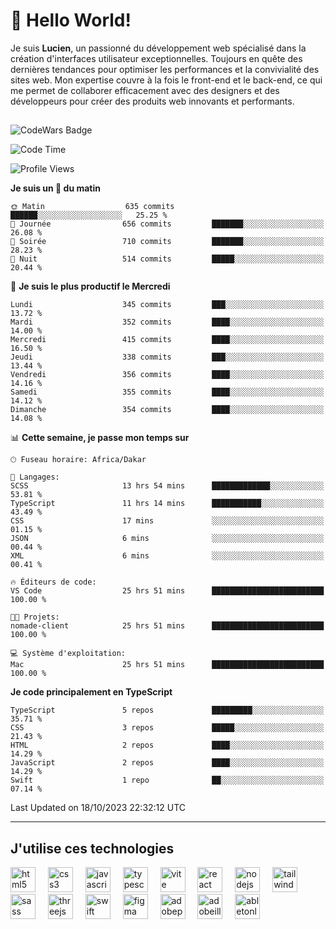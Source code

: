 # 👋 Hello World!

Je suis **Lucien**, un passionné du développement web spécialisé dans la création d'interfaces utilisateur exceptionnelles. Toujours en quête des dernières tendances pour optimiser les performances et la convivialité des sites web. Mon expertise couvre à la fois le front-end et le back-end, ce qui me permet de collaborer efficacement avec des designers et des développeurs pour créer des produits web innovants et performants.

##

![CodeWars Badge](https://www.codewars.com/users/xyhomi3/badges/small)

<!--START_SECTION:waka-->
![Code Time](http://img.shields.io/badge/Code%20Time-122%20hrs%2020%20mins-blue)

![Profile Views](http://img.shields.io/badge/Vues%20du%20profil-22-blue)

**Je suis un 🐤 du matin** 

```text
🌞 Matin                  635 commits         ██████░░░░░░░░░░░░░░░░░░░   25.25 % 
🌆 Journée                656 commits         ███████░░░░░░░░░░░░░░░░░░   26.08 % 
🌃 Soirée                 710 commits         ███████░░░░░░░░░░░░░░░░░░   28.23 % 
🌙 Nuit                   514 commits         █████░░░░░░░░░░░░░░░░░░░░   20.44 % 
```
📅 **Je suis le plus productif le Mercredi** 

```text
Lundi                    345 commits         ███░░░░░░░░░░░░░░░░░░░░░░   13.72 % 
Mardi                    352 commits         ████░░░░░░░░░░░░░░░░░░░░░   14.00 % 
Mercredi                 415 commits         ████░░░░░░░░░░░░░░░░░░░░░   16.50 % 
Jeudi                    338 commits         ███░░░░░░░░░░░░░░░░░░░░░░   13.44 % 
Vendredi                 356 commits         ████░░░░░░░░░░░░░░░░░░░░░   14.16 % 
Samedi                   355 commits         ████░░░░░░░░░░░░░░░░░░░░░   14.12 % 
Dimanche                 354 commits         ████░░░░░░░░░░░░░░░░░░░░░   14.08 % 
```


📊 **Cette semaine, je passe mon temps sur** 

```text
🕑︎ Fuseau horaire: Africa/Dakar

💬 Langages: 
SCSS                     13 hrs 54 mins      █████████████░░░░░░░░░░░░   53.81 % 
TypeScript               11 hrs 14 mins      ███████████░░░░░░░░░░░░░░   43.49 % 
CSS                      17 mins             ░░░░░░░░░░░░░░░░░░░░░░░░░   01.15 % 
JSON                     6 mins              ░░░░░░░░░░░░░░░░░░░░░░░░░   00.44 % 
XML                      6 mins              ░░░░░░░░░░░░░░░░░░░░░░░░░   00.41 % 

🔥 Éditeurs de code: 
VS Code                  25 hrs 51 mins      █████████████████████████   100.00 % 

🐱‍💻 Projets: 
nomade-client            25 hrs 51 mins      █████████████████████████   100.00 % 

💻 Système d'exploitation: 
Mac                      25 hrs 51 mins      █████████████████████████   100.00 % 
```

**Je code principalement en TypeScript** 

```text
TypeScript               5 repos             █████████░░░░░░░░░░░░░░░░   35.71 % 
CSS                      3 repos             █████░░░░░░░░░░░░░░░░░░░░   21.43 % 
HTML                     2 repos             ████░░░░░░░░░░░░░░░░░░░░░   14.29 % 
JavaScript               2 repos             ████░░░░░░░░░░░░░░░░░░░░░   14.29 % 
Swift                    1 repo              ██░░░░░░░░░░░░░░░░░░░░░░░   07.14 % 
```




 Last Updated on 18/10/2023 22:32:12 UTC
<!--END_SECTION:waka-->
---

## J'utilise ces technologies

<div align="left">
  <img src="https://skillicons.dev/icons?i=html" height="40" alt="html5 logo"  />
  <img width="12" />
  <img src="https://skillicons.dev/icons?i=css" height="40" alt="css3 logo"  />
  <img width="12" />
  <img src="https://skillicons.dev/icons?i=js" height="40" alt="javascript logo"  />
  <img width="12" />
  <img src="https://skillicons.dev/icons?i=ts" height="40" alt="typescript logo"  />
  <img width="12" />
  <img src="https://skillicons.dev/icons?i=vite" height="40" alt="vite logo"  />
  <img width="12" />
  <img src="https://skillicons.dev/icons?i=react" height="40" alt="react logo"  />
  <img width="12" />
  <img src="https://cdn.jsdelivr.net/gh/devicons/devicon/icons/nodejs/nodejs-original.svg" height="40" alt="nodejs logo"  />
  <img width="12" />
  <img src="https://skillicons.dev/icons?i=tailwind" height="40" alt="tailwindcss logo"  />
  <img width="12" />
  <img src="https://skillicons.dev/icons?i=sass" height="40" alt="sass logo"  />
  <img width="12" />
  <img src="https://skillicons.dev/icons?i=threejs" height="40" alt="threejs logo"  />
  <img width="12" />
  <img src="https://skillicons.dev/icons?i=swift" height="40" alt="swift logo"  />
  <img width="12" />
  <img src="https://skillicons.dev/icons?i=figma" height="40" alt="figma logo"  />
  <img width="12" />
  <img src="https://skillicons.dev/icons?i=ps" height="40" alt="adobephotoshop logo"  />
  <img width="12" />
  <img src="https://skillicons.dev/icons?i=ai" height="40" alt="adobeillustrator logo"  />
  <img width="12" />
  <img src="https://skillicons.dev/icons?i=ableton" height="40" alt="abletonlive logo"  />
</div>



